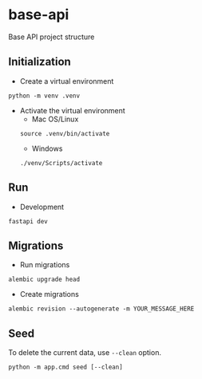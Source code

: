 # base-api

Base API project structure

## Initialization
- Create a virtual environment
```shell
python -m venv .venv
```
* Activate the virtual environment
    - Mac OS/Linux
    ```shell
    source .venv/bin/activate
    ```
    - Windows
    ```shell
    ./venv/Scripts/activate
    ```
## Run
- Development
```shell
fastapi dev
```

## Migrations
- Run migrations
```shell
alembic upgrade head
```
- Create migrations
```shell
alembic revision --autogenerate -m YOUR_MESSAGE_HERE
```

## Seed
To delete the current data, use `--clean` option.
```shell
python -m app.cmd seed [--clean]
```